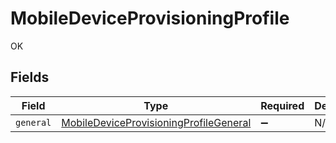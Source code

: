 # MobileDeviceProvisioningProfile

OK


## Fields

| Field                                                                                                   | Type                                                                                                    | Required                                                                                                | Description                                                                                             |
| ------------------------------------------------------------------------------------------------------- | ------------------------------------------------------------------------------------------------------- | ------------------------------------------------------------------------------------------------------- | ------------------------------------------------------------------------------------------------------- |
| `general`                                                                                               | [MobileDeviceProvisioningProfileGeneral](../../models/shared/mobiledeviceprovisioningprofilegeneral.md) | :heavy_minus_sign:                                                                                      | N/A                                                                                                     |